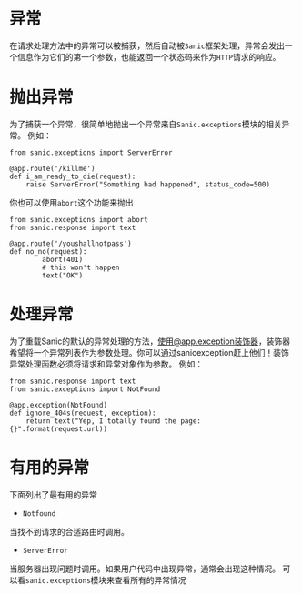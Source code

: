 异常
==
在请求处理方法中的异常可以被捕获，然后自动被`Sanic`框架处理，异常会发出一个信息作为它们的第一个参数，也能返回一个状态码来作为`HTTP`请求的响应。

抛出异常
===
为了捕获一个异常，很简单地抛出一个异常来自`Sanic.exceptions`模块的相关异常。
例如：
```
from sanic.exceptions import ServerError

@app.route('/killme')
def i_am_ready_to_die(request):
    raise ServerError("Something bad happened", status_code=500)
```
你也可以使用`abort`这个功能来抛出
```
from sanic.exceptions import abort
from sanic.response import text

@app.route('/youshallnotpass')
def no_no(request):
        abort(401)
        # this won't happen
        text("OK")
```
处理异常
===


为了重载Sanic的默认的异常处理的方法，使用@app.exception装饰器，装饰器希望将一个异常列表作为参数处理。你可以通过sanicexception赶上他们！装饰异常处理函数必须将请求和异常对象作为参数。 
例如：
```
from sanic.response import text
from sanic.exceptions import NotFound

@app.exception(NotFound)
def ignore_404s(request, exception):
    return text("Yep, I totally found the page: {}".format(request.url))
```
有用的异常
====
下面列出了最有用的异常

* `Notfound`

 当找不到请求的合适路由时调用。 
* `ServerError`

当服务器出现问题时调用。如果用户代码中出现异常，通常会出现这种情况。 
可以看`sanic.exceptions`模块来查看所有的异常情况

